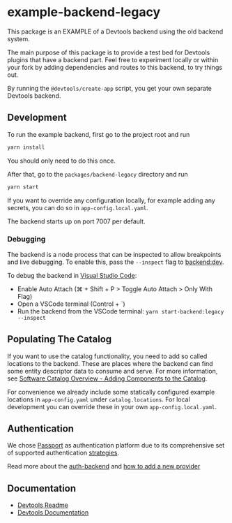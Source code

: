 # example-backend-legacy

This package is an EXAMPLE of a Devtools backend using the old backend system.

The main purpose of this package is to provide a test bed for Devtools plugins
that have a backend part. Feel free to experiment locally or within your fork
by adding dependencies and routes to this backend, to try things out.

By running the `@devtools/create-app` script, you get your own separate Devtools backend.

## Development

To run the example backend, first go to the project root and run

```bash
yarn install
```

You should only need to do this once.

After that, go to the `packages/backend-legacy` directory and run

```bash
yarn start
```

If you want to override any configuration locally, for example adding any secrets,
you can do so in `app-config.local.yaml`.

The backend starts up on port 7007 per default.

### Debugging

The backend is a node process that can be inspected to allow breakpoints and live debugging. To enable this, pass the `--inspect` flag to [backend:dev](https://devtools.khulnasoft.com/docs/tooling/cli/build-system#backend-development).

To debug the backend in [Visual Studio Code](https://code.visualstudio.com/):

- Enable Auto Attach (⌘ + Shift + P > Toggle Auto Attach > Only With Flag)
- Open a VSCode terminal (Control + `)
- Run the backend from the VSCode terminal: `yarn start-backend:legacy --inspect`

## Populating The Catalog

If you want to use the catalog functionality, you need to add so called
locations to the backend. These are places where the backend can find some
entity descriptor data to consume and serve. For more information, see
[Software Catalog Overview - Adding Components to the Catalog](https://devtools.khulnasoft.com/docs/features/software-catalog/#adding-components-to-the-catalog).

For convenience we already include some statically configured example locations
in `app-config.yaml` under `catalog.locations`. For local development you can override these in your own `app-config.local.yaml`.

## Authentication

We chose [Passport](http://www.passportjs.org/) as authentication platform due to its comprehensive set of supported authentication [strategies](http://www.passportjs.org/packages/).

Read more about the [auth-backend](https://github.com/khulnasoft/devtools/blob/master/plugins/auth-backend/README.md) and [how to add a new provider](https://github.com/khulnasoft/devtools/blob/master/docs/auth/add-auth-provider.md)

## Documentation

- [Devtools Readme](https://github.com/khulnasoft/devtools/blob/master/README.md)
- [Devtools Documentation](https://devtools.khulnasoft.com/docs)
